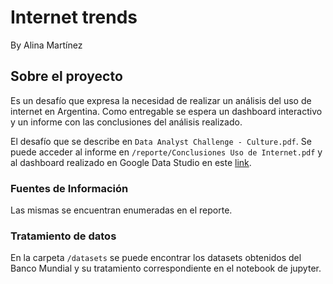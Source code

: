 # Internet trends

By Alina Martínez

## Sobre el proyecto

Es un desafío que expresa la necesidad de realizar un análisis del uso de internet en Argentina. Como entregable se espera un dashboard interactivo y un informe con las conclusiones del análisis realizado.

El desafío que se describe en `Data Analyst Challenge - Culture.pdf`. Se puede acceder al informe en `/reporte/Conclusiones Uso de Internet.pdf` y al dashboard realizado en Google Data Studio en este [link](https://datastudio.google.com/s/tqpB6jCFjOc).

### Fuentes de Información

Las mismas se encuentran enumeradas en el reporte.

### Tratamiento de datos

En la carpeta `/datasets` se puede encontrar los datasets obtenidos del Banco Mundial y su tratamiento correspondiente en el notebook de jupyter.
